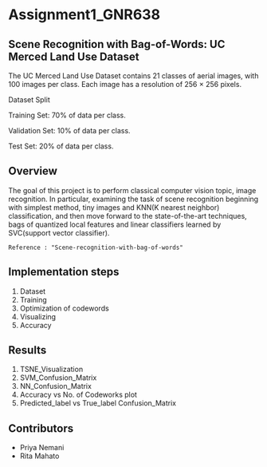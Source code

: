 # Assignment1_GNR638
## Scene Recognition with Bag-of-Words: UC Merced Land Use Dataset


The UC Merced Land Use Dataset contains 21 classes of aerial images, with 100 images per class. Each image has a resolution of 256 × 256 pixels.

Dataset Split

Training Set: 70% of data per class.

Validation Set: 10% of data per class.

Test Set: 20% of data per class.

## Overview

The goal of this project is to perform classical computer vision topic, image recognition. In particular, examining the task of scene recognition beginning with simplest method, tiny images and KNN(K nearest neighbor) classification, and then move forward to the state-of-the-art techniques, bags of quantized local features and linear classifiers learned by SVC(support vector classifier).

`Reference : "Scene-recognition-with-bag-of-words"`

## Implementation steps

1. Dataset
2. Training
3. Optimization of codewords
4. Visualizing
5. Accuracy



## Results

1. TSNE_Visualization
2. SVM_Confusion_Matrix
3. NN_Confusion_Matrix
4. Accuracy vs No. of Codeworks plot
5. Predicted_label vs True_label Confusion_Matrix

## Contributors

+ Priya Nemani
+ Rita Mahato


